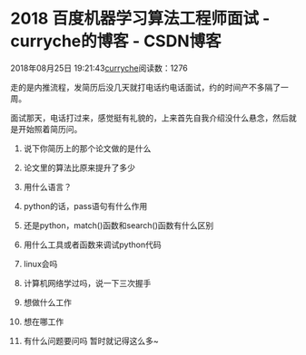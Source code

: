 # 2018 百度机器学习算法工程师面试 - curryche的博客 - CSDN博客





2018年08月25日 19:21:43[curryche](https://me.csdn.net/whwan11)阅读数：1276








走的是内推流程，发简历后没几天就打电话约电话面试，约的时间产不多隔了一周。 

面试那天，电话打过来，感觉挺有礼貌的，上来首先自我介绍没什么悬念，然后就是开始照着简历问。 

1. 说下你简历上的那个论文做的是什么 

2. 论文里的算法比原来提升了多少 

3.  用什么语言？ 

4.  python的话，pass语句有什么作用 

5.  还是python，match()函数和search()函数有什么区别 

6. 用什么工具或者函数来调试python代码 

7. linux会吗 

8.  计算机网络学过吗，说一下三次握手 

9. 想做什么工作 

10. 想在哪工作 

11. 有什么问题要问吗
暂时就记得这么多~




